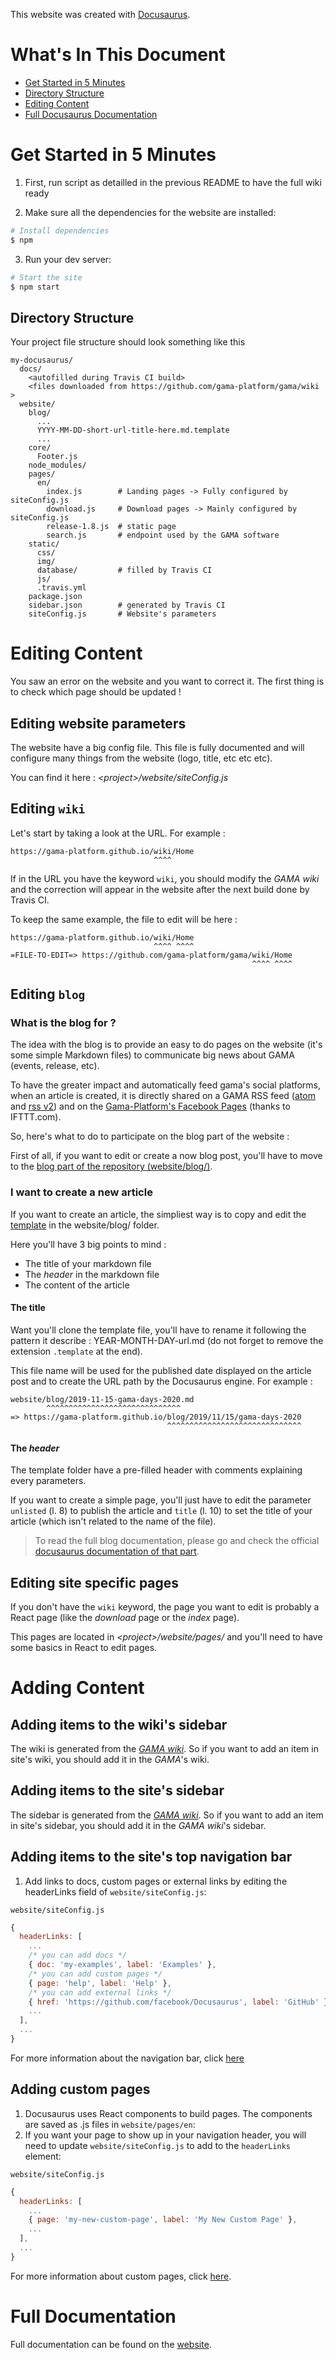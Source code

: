 This website was created with [Docusaurus](https://docusaurus.io/).

# What's In This Document

* [Get Started in 5 Minutes](#get-started-in-5-minutes)
* [Directory Structure](#directory-structure)
* [Editing Content](#editing-content)
* [Full Docusaurus Documentation](#full-documentation)

# Get Started in 5 Minutes

1. First, run script as detailled in the previous README to have the full wiki ready

2. Make sure all the dependencies for the website are installed:

```sh
# Install dependencies
$ npm
```
3. Run your dev server:

```sh
# Start the site
$ npm start
```

## Directory Structure

Your project file structure should look something like this

```
my-docusaurus/
  docs/
    <autofilled during Travis CI build>
    <files downloaded from https://github.com/gama-platform/gama/wiki >
  website/
    blog/
      ...
      YYYY-MM-DD-short-url-title-here.md.template
      ...
    core/
      Footer.js
    node_modules/
    pages/
      en/
        index.js        # Landing pages -> Fully configured by siteConfig.js
        download.js     # Download pages -> Mainly configured by siteConfig.js
        release-1.8.js  # static page
        search.js       # endpoint used by the GAMA software
    static/
      css/
      img/
      database/         # filled by Travis CI
      js/
      .travis.yml
    package.json
    sidebar.json        # generated by Travis CI
    siteConfig.js       # Website's parameters
```

# Editing Content


You saw an error on the website and you want to correct it. The first thing is to check which page should be updated !

## Editing website parameters

The website have a big config file. This file is fully documented and will configure many things from the website (logo, title, etc etc etc). 

You can find it here : _\<project>/website/siteConfig.js_

## Editing `wiki`

Let's start by taking a look at the URL. For example :

```
https://gama-platform.github.io/wiki/Home
                                ^^^^
```

If in the URL you have the keyword `wiki`, you should modify the _GAMA wiki_ and the correction will appear in the website after the next build done by Travis CI.

To keep the same example, the file to edit will be here :

```
https://gama-platform.github.io/wiki/Home
                                ^^^^ ^^^^
=FILE-TO-EDIT=> https://github.com/gama-platform/gama/wiki/Home
                                                      ^^^^ ^^^^
```

## Editing `blog`

### What is the blog for ?

The idea with the blog is to provide an easy to do pages on the website (it's some simple Markdown files) to communicate big news about GAMA (events, release, etc). 

To have the greater impact and automatically feed gama's social platforms, when an article is created, it is directly shared on a GAMA RSS feed ([atom](https://gama-platform.github.io/blog/atom) and [rss v2](https://gama-platform.github.io/blog/feed)) and on the [Gama-Platform's Facebook Pages](https://www.facebook.com/GamaPlatform/) (thanks to IFTTT.com).

So, here's what to do to participate on the blog part of the website :

First of all, if you want to edit or create a now blog post, you'll have to move to the [blog part of the repository (website/blog/)](https://github.com/gama-platform/gama-platform.github.io/tree/sources/website/blog).

### I want to create a new article

If you want to create an article, the simpliest way is to copy and edit the [template](https://github.com/gama-platform/gama-platform.github.io/blob/sources/website/blog/YYYY-MM-DD-short-url-title-here.md.template) in the website/blog/ folder.

Here you'll have 3 big points to mind : 
* The title of your markdown file
* The _header_ in the markdown file
* The content of the article

#### The title

Want you'll clone the template file, you'll have to rename it following the pattern it describe : YEAR-MONTH-DAY-url.md (do not forget to remove the extension `.template` at the end). 

This file name will be used for the published date displayed on the article post and to create the URL path by the Docusaurus engine. For example :

```
website/blog/2019-11-15-gama-days-2020.md
        ^^^^^^^^^^^^^^^^^^^^^^^^^^^^^^
=> https://gama-platform.github.io/blog/2019/11/15/gama-days-2020
                                   ^^^^^^^^^^^^^^^^^^^^^^^^^^^^^^
```

#### The _header_

The template folder have a pre-filled header with comments explaining every parameters.

If you want to create a simple page, you'll just have to edit the parameter `unlisted` (l. 8) to publish the article and `title` (l. 10) to set the title of your article (which isn't related to the name of the file).

> To read the full blog documentation, please go and check the official [docusaurus documentation of that part](https://docusaurus.io/docs/en/adding-blog).

## Editing site specific pages

If you don't have the `wiki` keyword, the page you want to edit is probably a React page (like the *download* page or the *index* page).

This pages are located in _\<project>/website/pages/_ and you'll need to have some basics in React to edit pages.

# Adding Content

## Adding items to the wiki's sidebar

The wiki is generated from the [_GAMA wiki_](https://github.com/gama-platform/gama/wiki). So if you want to add an item in site's wiki, you should add it in the _GAMA_'s wiki.

## Adding items to the site's sidebar

The sidebar is generated from the [_GAMA wiki_](https://github.com/gama-platform/gama/wiki). So if you want to add an item in site's sidebar, you should add it in the _GAMA wiki_'s sidebar.

## Adding items to the site's top navigation bar

1. Add links to docs, custom pages or external links by editing the headerLinks field of `website/siteConfig.js`:

`website/siteConfig.js`
```javascript
{
  headerLinks: [
    ...
    /* you can add docs */
    { doc: 'my-examples', label: 'Examples' },
    /* you can add custom pages */
    { page: 'help', label: 'Help' },
    /* you can add external links */
    { href: 'https://github.com/facebook/Docusaurus', label: 'GitHub' },
    ...
  ],
  ...
}
```

For more information about the navigation bar, click [here](https://docusaurus.io/docs/en/navigation)

## Adding custom pages

1. Docusaurus uses React components to build pages. The components are saved as .js files in `website/pages/en`:
1. If you want your page to show up in your navigation header, you will need to update `website/siteConfig.js` to add to the `headerLinks` element:

`website/siteConfig.js`
```javascript
{
  headerLinks: [
    ...
    { page: 'my-new-custom-page', label: 'My New Custom Page' },
    ...
  ],
  ...
}
```

For more information about custom pages, click [here](https://docusaurus.io/docs/en/custom-pages).

# Full Documentation

Full documentation can be found on the [website](https://docusaurus.io/).

